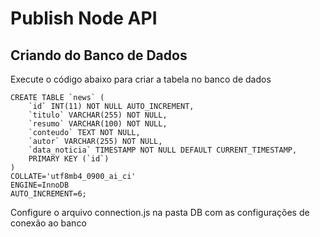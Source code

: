 
# Publish Node API

## Criando do Banco de Dados

Execute o código abaixo para criar a tabela no banco de dados

    CREATE TABLE `news` (
	    `id` INT(11) NOT NULL AUTO_INCREMENT,
	    `titulo` VARCHAR(255) NOT NULL,
	    `resumo` VARCHAR(100) NOT NULL,
	    `conteudo` TEXT NOT NULL,
	    `autor` VARCHAR(255) NOT NULL,
	    `data_noticia` TIMESTAMP NOT NULL DEFAULT CURRENT_TIMESTAMP,
	    PRIMARY KEY (`id`)
	)
	COLLATE='utf8mb4_0900_ai_ci'
	ENGINE=InnoDB
	AUTO_INCREMENT=6;

Configure o arquivo connection.js na pasta DB com as configurações de conexão ao banco
